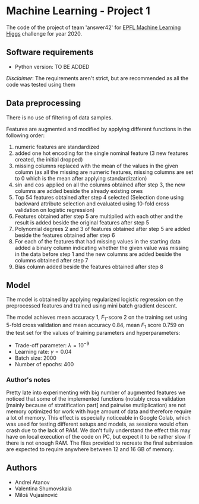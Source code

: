# Machine Learning - Project 1

The code of the project of team 'answer42' for [EPFL Machine Learning Higgs](https://www.aicrowd.com/challenges/epfl-machine-learning-higgs) challenge for year 2020.

## Software requirements

* Python version: TO BE ADDED

_Disclaimer_: The requirements aren't strict, but are recommended as all the code was tested using them

## Data preprocessing

There is no use of filtering of data samples.

Features are augmented and modified by applying different functions in the following order:

1. numeric features are standardized
2. added one hot encoding for the single nominal feature (3 new features created, the initial dropped)
3. missing columns replaced with the mean of the values in the given column (as all the missing are numeric features, missing columns are set to 0 which is the mean after applying standardization)
4. $\sin$ and $\cos$ applied on all the columns obtained after step 3, the new columns are added beside the already existing ones
5. Top 54 features obtained after step 4 selected (Selection done using backward attribute selection and evaluated using $10$-fold cross validation on logistic regression)
6. Features obtained after step 5 are multiplied with each other and the result is added beside the original features after step 5
7. Polynomial degrees 2 and 3 of features obtained after step 5 are added beside the features obtained after step 6
8. For each of the features that had missing values in the starting data added a binary column indicating whether the given value was missing in the data before step 1 and the new columns are added beside the columns obtained after step 7
9. Bias column added beside the features obtained after step 8

## Model

The model is obtained by applying regularized logistic regression on the preprocessed features and trained using mini batch gradient descent.

The model achieves mean accuracy $1$, $F_1$-score $2$ on the training set using 5-fold cross validation and mean accuracy $0.84$, mean $F_1$ score $0.759$ on the test set for the values of training parameters and hyperparameters:

* Trade-off parameter: $\lambda = 10^{-9}$
* Learning rate: $\gamma = 0.04$
* Batch size: 2000
* Number of epochs: 400

### Author's notes

Pretty late into experimenting with big number of augmented features we noticed that some of the implemented functions (notably cross validation [mainly because of stratification part] and pairwise mutliplication) are not memory optimized for work with huge amount of data and therefore require a lot of memory. This effect is especially noticeable in Google Colab, which was used for testing different setups and models, as sessions would often crash due to the lack of RAM. We don't fully understand the effect this may have on local execution of the code on PC, but expect it to be rather slow if there is not enough RAM. The  files provided to recreate the final submission are expected to require anywhere between 12 and 16 GB of memory.

## Authors

* Andrei Atanov
* Valentina Shumovskaia
* Miloš Vujasinović
